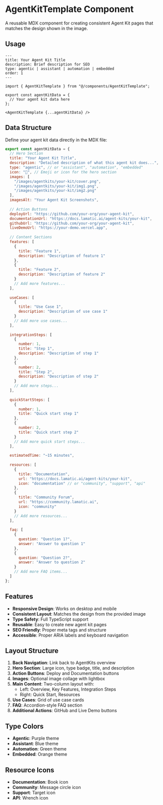 # AgentKitTemplate Component

A reusable MDX component for creating consistent Agent Kit pages that matches the design shown in the image.

## Usage

```mdx
---
title: Your Agent Kit Title
description: Brief description for SEO
type: agentic | assistant | automation | embedded
order: 1
---

import { AgentKitTemplate } from "@/components/AgentKitTemplate";

export const agentKitData = {
  // Your agent kit data here
};

<AgentKitTemplate {...agentKitData} />
```

## Data Structure

Define your agent kit data directly in the MDX file:

```javascript
export const agentKitData = {
  // Hero Section
  title: "Your Agent Kit Title",
  description: "Detailed description of what this agent kit does...",
  type: "agentic", // or "assistant", "automation", "embedded"
  icon: "🧠", // Emoji or icon for the hero section
  images: [
    "/images/agentkits/your-kit/cover.png",
    "/images/agentkits/your-kit/img1.png",
    "/images/agentkits/your-kit/img2.png"
  ],
  imagesAlt: "Your Agent Kit Screenshots",
  
  // Action Buttons
  deployUrl: "https://github.com/your-org/your-agent-kit",
  documentationUrl: "https://docs.lamatic.ai/agent-kits/your-kit",
  githubUrl: "https://github.com/your-org/your-agent-kit",
  liveDemoUrl: "https://your-demo.vercel.app",
  
  // Content Sections
  features: [
    {
      title: "Feature 1",
      description: "Description of feature 1"
    },
    {
      title: "Feature 2", 
      description: "Description of feature 2"
    }
    // Add more features...
  ],
  
  useCases: [
    {
      title: "Use Case 1",
      description: "Description of use case 1"
    }
    // Add more use cases...
  ],
  
  integrationSteps: [
    {
      number: 1,
      title: "Step 1",
      description: "Description of step 1"
    },
    {
      number: 2,
      title: "Step 2", 
      description: "Description of step 2"
    }
    // Add more steps...
  ],
  
  quickStartSteps: [
    {
      number: 1,
      title: "Quick start step 1"
    },
    {
      number: 2,
      title: "Quick start step 2"
    }
    // Add more quick start steps...
  ],
  
  estimatedTime: "~15 minutes",
  
  resources: [
    {
      title: "Documentation",
      url: "https://docs.lamatic.ai/agent-kits/your-kit",
      icon: "documentation" // or "community", "support", "api"
    },
    {
      title: "Community Forum",
      url: "https://community.lamatic.ai",
      icon: "community"
    }
    // Add more resources...
  ],
  
  faq: [
    {
      question: "Question 1?",
      answer: "Answer to question 1"
    },
    {
      question: "Question 2?",
      answer: "Answer to question 2"
    }
    // Add more FAQ items...
  ]
};
```

## Features

- **Responsive Design**: Works on desktop and mobile
- **Consistent Layout**: Matches the design from the provided image
- **Type Safety**: Full TypeScript support
- **Reusable**: Easy to create new agent kit pages
- **SEO Friendly**: Proper meta tags and structure
- **Accessible**: Proper ARIA labels and keyboard navigation

## Layout Structure

1. **Back Navigation**: Link back to AgentKits overview
2. **Hero Section**: Large icon, type badge, title, and description
3. **Action Buttons**: Deploy and Documentation buttons
4. **Images**: Optional image collage with lightbox
5. **Main Content**: Two-column layout with:
   - Left: Overview, Key Features, Integration Steps
   - Right: Quick Start, Resources
6. **Use Cases**: Grid of use case cards
7. **FAQ**: Accordion-style FAQ section
8. **Additional Actions**: GitHub and Live Demo buttons

## Type Colors

- **Agentic**: Purple theme
- **Assistant**: Blue theme  
- **Automation**: Green theme
- **Embedded**: Orange theme

## Resource Icons

- **Documentation**: Book icon
- **Community**: Message circle icon
- **Support**: Target icon
- **API**: Wrench icon
